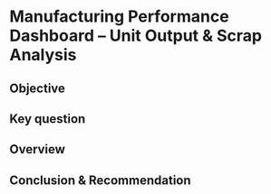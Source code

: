 # Manufacturing Performance Dashboard – Unit Output & Scrap Analysis 
## Objective 

## Key question
## Overview
## Conclusion & Recommendation


